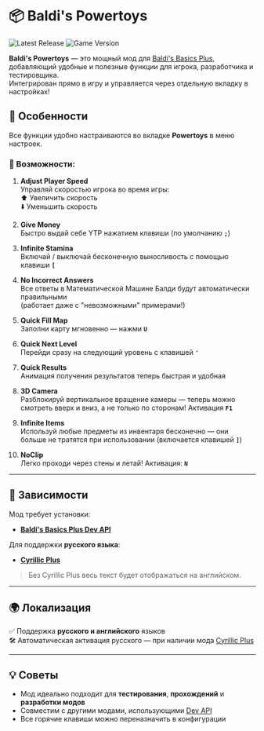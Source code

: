 # 📦 Baldi's Powertoys
![Latest Release](https://img.shields.io/github/v/release/NekitTOP4IK/baldi-powertoys) ![Game Version](https://img.shields.io/badge/Игра-Baldi's_Basics_Plus_v0.12.X-blue)

**Baldi's Powertoys** — это мощный мод для [Baldi's Basics Plus](https://www.basicallygames.com/baldis-basics-plus), добавляющий удобные и полезные функции для игрока, разработчика и тестировщика.  
Интегрирован прямо в игру и управляется через отдельную вкладку в настройках!

## 🔧 Особенности

Все функции удобно настраиваются во вкладке **Powertoys** в меню настроек.

### 🚀 Возможности:

1. **Adjust Player Speed**  
   Управляй скоростью игрока во время игры:  
   ⬆️ Увеличить скорость  
   ⬇️ Уменьшить скорость

2. **Give Money**  
   Быстро выдай себе YTP нажатием клавиши (по умолчанию **`;`**)

3. **Infinite Stamina**  
   Включай / выключай бесконечную выносливость с помощью клавиши **`[`**

4. **No Incorrect Answers**  
   Все ответы в Математической Машине Балди будут автоматически правильными  
   (работает даже с "невозможными" примерами!)

5. **Quick Fill Map**  
   Заполни карту мгновенно — нажми **`U`**

6. **Quick Next Level**  
   Перейди сразу на следующий уровень с клавишей **`'`**

7. **Quick Results**  
   Анимация получения результатов теперь быстрая и удобная

8. **3D Camera**   
   Разблокируй вертикальное вращение камеры — теперь можно смотреть вверх и вниз, а не только по сторонам! Активация **`F1`**

9. **Infinite Items**   
   Используй любые предметы из инвентаря бесконечно — они больше не тратятся при использовании (включается клавишей **`]`**)

10. **NoClip**    
   Легко проходи через стены и летай! Активация: **`N`**

---

## 🧩 Зависимости

Мод требует установки:

- **[Baldi's Basics Plus Dev API](https://gamebanana.com/mods/383711)**

Для поддержки **русского языка**:

- **[Cyrillic Plus](https://gamebanana.com/mods/524258)**

> Без Cyrillic Plus весь текст будет отображаться на английском.

---

## 🌍 Локализация

✅ Поддержка **русского и английского** языков  
🛠️ Автоматическая активация русского — при наличии мода [Cyrillic Plus](https://gamebanana.com/mods/524258)

---

## 💡 Советы

- Мод идеально подходит для **тестирования**, **прохождений** и **разработки модов**
- Совместим с другими модами, использующими [Dev API](https://gamebanana.com/mods/383711)
- Все горячие клавиши можно переназначить в конфигурации
